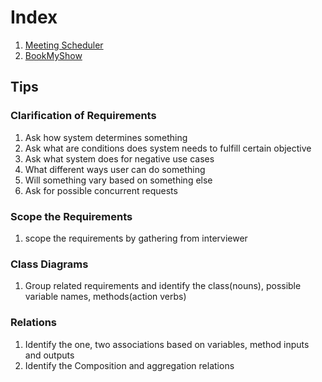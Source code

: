 # Index

1. [Meeting Scheduler](meetingSchedular/requeriments.md)
2. [BookMyShow](BookMyShow/readme.md)



## Tips

### Clarification of Requirements
1. Ask how system determines something
2. Ask what are conditions does system needs to fulfill certain objective
3. Ask what system does for negative use cases 
4. What different ways user can do something
5. Will something vary based on something else
6. Ask for possible concurrent requests

### Scope the Requirements
1. scope the requirements by gathering from interviewer

### Class Diagrams
1. Group related requirements and identify the class(nouns), possible variable names, methods(action verbs) 

### Relations
1. Identify the one, two associations based on variables, method inputs and outputs
2. Identify the Composition and aggregation relations
